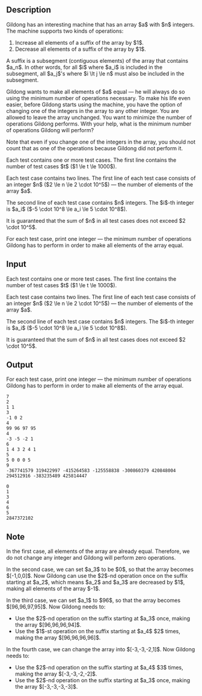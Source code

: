 ## Description

<div><p>Gildong has an interesting machine that has an array $a$ with $n$ integers. The machine supports two kinds of operations:</p><ol> <li> Increase all elements of a suffix of the array by $1$. </li><li> Decrease all elements of a suffix of the array by $1$. </li></ol><p>A suffix is a subsegment (contiguous elements) of the array that contains $a_n$. In other words, for all $i$ where $a_i$ is included in the subsegment, all $a_j$'s where $i \lt j \le n$ must also be included in the subsegment.</p><p>Gildong wants to make all elements of $a$ equal — he will always do so using the minimum number of operations necessary. To make his life even easier, before Gildong starts using the machine, you have the option of changing one of the integers in the array to any other integer. You are allowed to leave the array unchanged. You want to minimize the number of operations Gildong performs. With your help, what is the minimum number of operations Gildong will perform?</p><p>Note that even if you change one of the integers in the array, you should <span class="tex-font-style-bf">not</span> count that as one of the operations because Gildong did not perform it.</p></div><div class="input-specification"><p>Each test contains one or more test cases. The first line contains the number of test cases $t$ ($1 \le t \le 1000$).</p><p>Each test case contains two lines. The first line of each test case consists of an integer $n$ ($2 \le n \le 2 \cdot 10^5$) — the number of elements of the array $a$.</p><p>The second line of each test case contains $n$ integers. The $i$-th integer is $a_i$ ($-5 \cdot 10^8 \le a_i \le 5 \cdot 10^8$).</p><p>It is guaranteed that the sum of $n$ in all test cases does not exceed $2 \cdot 10^5$.</p></div><div class="output-specification"><p>For each test case, print one integer — the minimum number of operations Gildong has to perform in order to make all elements of the array equal.</p></div>

## Input

<p>Each test contains one or more test cases. The first line contains the number of test cases $t$ ($1 \le t \le 1000$).</p><p>Each test case contains two lines. The first line of each test case consists of an integer $n$ ($2 \le n \le 2 \cdot 10^5$) — the number of elements of the array $a$.</p><p>The second line of each test case contains $n$ integers. The $i$-th integer is $a_i$ ($-5 \cdot 10^8 \le a_i \le 5 \cdot 10^8$).</p><p>It is guaranteed that the sum of $n$ in all test cases does not exceed $2 \cdot 10^5$.</p>

## Output

<p>For each test case, print one integer — the minimum number of operations Gildong has to perform in order to make all elements of the array equal.</p>





```input1
7
2
1 1
3
-1 0 2
4
99 96 97 95
4
-3 -5 -2 1
6
1 4 3 2 4 1
5
5 0 0 0 5
9
-367741579 319422997 -415264583 -125558838 -300860379 420848004 294512916 -383235489 425814447
```




```output1
0
1
3
4
6
5
2847372102
```



## Note

<p>In the first case, all elements of the array are already equal. Therefore, we do not change any integer and Gildong will perform zero operations.</p><p>In the second case, we can set $a_3$ to be $0$, so that the array becomes $[-1,0,0]$. Now Gildong can use the $2$-nd operation once on the suffix starting at $a_2$, which means $a_2$ and $a_3$ are decreased by $1$, making all elements of the array $-1$.</p><p>In the third case, we can set $a_1$ to $96$, so that the array becomes $[96,96,97,95]$. Now Gildong needs to: </p><ul> <li> Use the $2$-nd operation on the suffix starting at $a_3$ once, making the array $[96,96,96,94]$. </li><li> Use the $1$-st operation on the suffix starting at $a_4$ $2$ times, making the array $[96,96,96,96]$. </li></ul><p>In the fourth case, we can change the array into $[-3,-3,-2,1]$. Now Gildong needs to: </p><ul> <li> Use the $2$-nd operation on the suffix starting at $a_4$ $3$ times, making the array $[-3,-3,-2,-2]$. </li><li> Use the $2$-nd operation on the suffix starting at $a_3$ once, making the array $[-3,-3,-3,-3]$. </li></ul>
